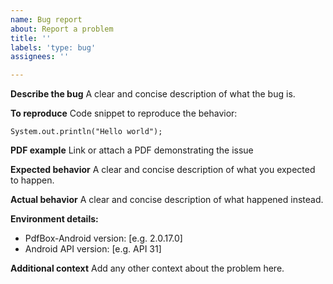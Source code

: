 ```yaml
---
name: Bug report
about: Report a problem
title: ''
labels: 'type: bug'
assignees: ''

---
```


**Describe the bug**
A clear and concise description of what the bug is.

**To reproduce**
Code snippet to reproduce the behavior:
```
System.out.println("Hello world");
```
**PDF example**
Link or attach a PDF demonstrating the issue

**Expected behavior**
A clear and concise description of what you expected to happen.

**Actual behavior**
A clear and concise description of what happened instead.

**Environment details:**
 - PdfBox-Android version: [e.g. 2.0.17.0]
 - Android API version: [e.g. API 31]

**Additional context**
Add any other context about the problem here.
